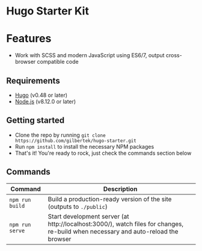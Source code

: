 # Hugo Starter Kit

# Features
* Work with SCSS and modern JavaScript using ES6/7, output cross-browser compatible code

## Requirements
* [Hugo](https://gohugo.io/) (v0.48 or later)
* [Node.js](https://nodejs.org/) (v8.12.0 or later)

## Getting started
* Clone the repo by running ``git clone https://github.com/gilbertek/hugo-starter.git``
* Run ``npm install`` to install the necessary NPM packages
* That's it! You're ready to rock, just check the commands section below

## Commands
| Command           | Description
|-------------------|-
| ``npm run build`` | Build a production-ready version of the site (outputs to ``./public``)
| ``npm run serve`` | Start development server (at http://localhost:3000/), watch files for changes, re-build when necessary and auto-reload the browser

